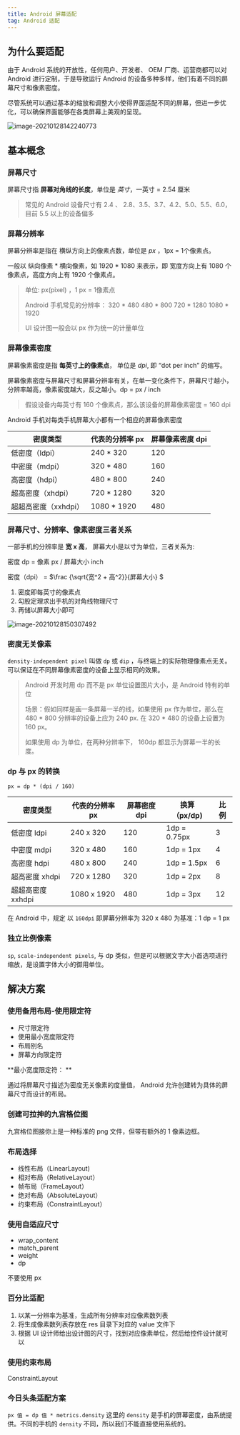 ```yaml
---
title: Android 屏幕适配
tag: Android 适配
---
```




## 为什么要适配

由于 Android 系统的开放性，任何用户、开发者、 OEM 厂商、运营商都可以对 Android 进行定制，于是导致运行 Android 的设备多种多样，他们有着不同的屏幕尺寸和像素密度。

尽管系统可以通过基本的缩放和调整大小使得界面适配不同的屏幕，但进一步优化，可以确保界面能够在各类屏幕上美观的呈现。

![image-20210128142240773](https://raw.githubusercontent.com/xiaomanwong/static_file/master/images/image-20210128142240773.png)

## 基本概念

### 屏幕尺寸

屏幕尺寸指 **屏幕对角线的长度**，单位是 *英寸*，一英寸 = 2.54 厘米

> 常见的 Android 设备尺寸有 2.4 、 2.8、3.5、3.7、4.2、5.0、5.5、6.0，目前 5.5 以上的设备偏多

### 屏幕分辨率

屏幕分辨率是指在 横纵方向上的像素点数，单位是 *px* ，1px = 1个像素点。

一般以 纵向像素 * 横向像素，如 1920 * 1080 来表示，即 宽度方向上有 1080 个像素点，高度方向上有 1920 个像素点。

> 单位:  px(pixel) ，1 px = 1像素点
>
> Android 手机常见的分辨率： 320 * 480    480 * 800  720 * 1280  1080 * 1920
>
> UI 设计图一般会以 px 作为统一的计量单位

### 屏幕像素密度

屏幕像素密度是指 **每英寸上的像素点**， 单位是 *dpi*, 即 “dot per inch” 的缩写。

屏幕像素密度与屏幕尺寸和屏幕分辨率有关，在单一变化条件下，屏幕尺寸越小，分辨率越高，像素密度越大，反之越小。dp = px / inch

> 假设设备内每英寸有 160 个像素点，那么该设备的屏幕像素密度 = 160 dpi

Android 手机对每类手机屏幕大小都有一个相应的屏幕像素密度

| 密度类型             | 代表的分辨率 px | 屏幕像素密度 dpi |
| -------------------- | --------------- | ---------------- |
| 低密度（ldpi）       | 240 * 320       | 120              |
| 中密度（mdpi）       | 320 * 480       | 160              |
| 高密度（hdpi）       | 480 * 800       | 240              |
| 超高密度（xhdpi）    | 720 * 1280      | 320              |
| 超超高密度（xxhdpi） | 1080 * 1920     | 480              |

### 屏幕尺寸、分辨率、像素密度三者关系

一部手机的分辨率是 **宽 x 高**， 屏幕大小是以寸为单位，三者关系为:

密度 dp = 像素 px / 屏幕大小 inch

密度（dpi） = $\frac {\sqrt{宽^2 + 高^2}}{屏幕大小} $

1. 密度即每英寸的像素点
2. 勾股定理求出手机的对角线物理尺寸
3. 再储以屏幕大小即可

![image-20210128150307492](https://raw.githubusercontent.com/xiaomanwong/static_file/master/images/image-20210128150307492.png)

### 密度无关像素

`density-independent pixel` 叫做 `dp`  或 `dip` ，与终端上的实际物理像素点无关。可以保证在不同屏幕像素密度的设备上显示相同的效果。

> Android 开发时用 dp 而不是 px 单位设置图片大小，是  Android 特有的单位
>
> 场景：假如同样是画一条屏幕一半的线，如果使用 px 作为单位，那么在 480 * 800 分辨率的设备上应为 240 px. 在 320 * 480 的设备上设置为 160 px。
>
> 如果使用 dp 为单位，在两种分辨率下，  160dp 都显示为屏幕一半的长度。

### dp 与 px 的转换

`px = dp * (dpi / 160)`

| 密度类型          | 代表的分辨率 px | 屏幕密度 dpi | 换算（px/dp) | 比例 |
| ----------------- | --------------- | ------------ | ------------ | ---- |
| 低密度 ldpi       | 240 x 320       | 120          | 1dp = 0.75px | 3    |
| 中密度 mdpi       | 320 x 480       | 160          | 1dp = 1px    | 4    |
| 高密度 hdpi       | 480 x 800       | 240          | 1dp = 1.5px  | 6    |
| 超高密度 xhdpi    | 720 x 1280      | 320          | 1dp = 2px    | 8    |
| 超超高密度 xxhdpi | 1080 x 1920     | 480          | 1dp = 3px    | 12   |

在 Android 中，规定 以 `160dpi` 即屏幕分辨率为 320 x 480 为基准：1 dp = 1 px

### 独立比例像素

`sp`, `scale-independent pixels`, 与 dp 类似，但是可以根据文字大小首选项进行缩放，是设置字体大小的御用单位。

## 解决方案

### 使用备用布局-使用限定符

* 尺寸限定符
* 使用最小宽度限定符
* 布局别名
* 屏幕方向限定符

**最小宽度限定符： **

通过将屏幕尺寸描述为密度无关像素的度量值， Android 允许创建转为具体的屏幕尺寸而设计的布局。

### 创建可拉抻的九宫格位图

九宫格位图接你上是一种标准的 png 文件，但带有额外的 1 像素边框。

### 布局选择

* 线性布局（LinearLayout)
* 相对布局（RelativeLayout）
* 帧布局（FrameLayout）
* 绝对布局（AbsoluteLayout）
* 约束布局（ConstraintLayout）

### 使用自适应尺寸

* wrap_content
* match_parent
* weight
* dp

不要使用 px

### 百分比适配

1. 以某一分辨率为基准，生成所有分辨率对应像素数列表
2. 将生成像素数列表存放在 res 目录下对应的 value 文件下
3. 根据 UI 设计师给出设计图的尺寸，找到对应像素单位，然后给控件设计就可以

### 使用约束布局

ConstraintLayout

### 今日头条适配方案

`px 值 = dp 值 * metrics.density`  这里的 `density` 是手机的屏幕密度，由系统提供。不同的手机的 `density` 不同，所以我们不能直接使用系统的。